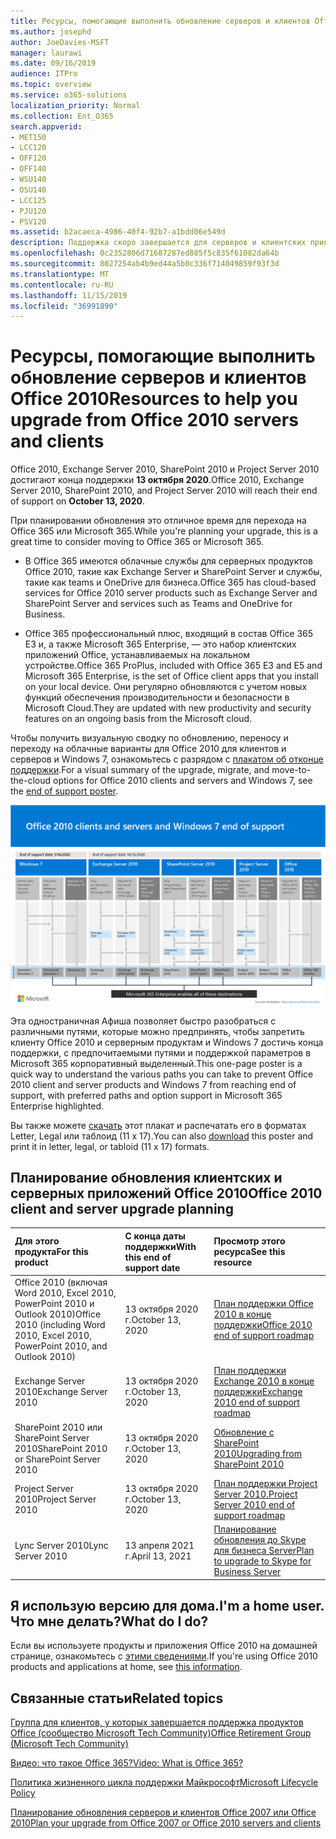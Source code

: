 ```yaml
---
title: Ресурсы, помогающие выполнить обновление серверов и клиентов Office 2010
ms.author: josephd
author: JoeDavies-MSFT
manager: laurawi
ms.date: 09/16/2019
audience: ITPro
ms.topic: overview
ms.service: o365-solutions
localization_priority: Normal
ms.collection: Ent_O365
search.appverid:
- MET150
- LCC120
- OFF120
- OFF140
- WSU140
- OSU140
- LCC125
- PJU120
- PSV120
ms.assetid: b2acaeca-4986-40f4-92b7-a1bdd06e549d
description: Поддержка скоро завершается для серверов и клиентских приложений Office 2010, а настраиваемые соглашения о поддержке недоступны. Используйте эту статью, чтобы начать планирование обновления сейчас.
ms.openlocfilehash: 0c2352806d71687287ed885f5c835f61082da64b
ms.sourcegitcommit: 8027254ab4b9ed44a5b0c336f714049859f93f3d
ms.translationtype: MT
ms.contentlocale: ru-RU
ms.lasthandoff: 11/15/2019
ms.locfileid: "36991890"
---
```

# <a name="resources-to-help-you-upgrade-from-office-2010-servers-and-clients"></a><span data-ttu-id="e2d60-104">Ресурсы, помогающие выполнить обновление серверов и клиентов Office 2010</span><span class="sxs-lookup"><span data-stu-id="e2d60-104">Resources to help you upgrade from Office 2010 servers and clients</span></span>

<span data-ttu-id="e2d60-105">Office 2010, Exchange Server 2010, SharePoint 2010 и Project Server 2010 достигают конца поддержки **13 октября 2020**.</span><span class="sxs-lookup"><span data-stu-id="e2d60-105">Office 2010, Exchange Server 2010, SharePoint 2010, and Project Server 2010 will reach their end of support on **October 13, 2020**.</span></span> 

<span data-ttu-id="e2d60-106">При планировании обновления это отличное время для перехода на Office 365 или Microsoft 365.</span><span class="sxs-lookup"><span data-stu-id="e2d60-106">While you're planning your upgrade, this is a great time to consider moving to Office 365 or Microsoft 365.</span></span> 

- <span data-ttu-id="e2d60-107">В Office 365 имеются облачные службы для серверных продуктов Office 2010, такие как Exchange Server и SharePoint Server и службы, такие как teams и OneDrive для бизнеса.</span><span class="sxs-lookup"><span data-stu-id="e2d60-107">Office 365 has cloud-based services for Office 2010 server products such as Exchange Server and SharePoint Server and services such as Teams and OneDrive for Business.</span></span> 

- <span data-ttu-id="e2d60-108">Office 365 профессиональный плюс, входящий в состав Office 365 E3 и, а также Microsoft 365 Enterprise, — это набор клиентских приложений Office, устанавливаемых на локальном устройстве.</span><span class="sxs-lookup"><span data-stu-id="e2d60-108">Office 365 ProPlus, included with Office 365 E3 and E5 and Microsoft 365 Enterprise, is the set of Office client apps that you install on your local device.</span></span> <span data-ttu-id="e2d60-109">Они регулярно обновляются с учетом новых функций обеспечения производительности и безопасности в Microsoft Cloud.</span><span class="sxs-lookup"><span data-stu-id="e2d60-109">They are updated with new productivity and security features on an ongoing basis from the Microsoft cloud.</span></span>

<span data-ttu-id="e2d60-110">Чтобы получить визуальную сводку по обновлению, переносу и переходу на облачные варианты для Office 2010 для клиентов и серверов и Windows 7, ознакомьтесь с разрядом с [плакатом об отконце поддержки](./media/upgrade-from-office-2010-servers-and-products/Office2010Windows7EndOfSupport.pdf).</span><span class="sxs-lookup"><span data-stu-id="e2d60-110">For a visual summary of the upgrade, migrate, and move-to-the-cloud options for Office 2010 clients and servers and Windows 7, see the [end of support poster](./media/upgrade-from-office-2010-servers-and-products/Office2010Windows7EndOfSupport.pdf).</span></span>

![](./media/upgrade-from-office-2010-servers-and-products/office2010-windows7-end-of-support.png)

<span data-ttu-id="e2d60-111">Эта одностраничная Афиша позволяет быстро разобраться с различными путями, которые можно предпринять, чтобы запретить клиенту Office 2010 и серверным продуктам и Windows 7 достичь конца поддержки, с предпочитаемыми путями и поддержкой параметров в Microsoft 365 корпоративный выделенный.</span><span class="sxs-lookup"><span data-stu-id="e2d60-111">This one-page poster is a quick way to understand the various paths you can take to prevent Office 2010 client and server products and Windows 7 from reaching end of support, with preferred paths and option support in Microsoft 365 Enterprise highlighted.</span></span>

<span data-ttu-id="e2d60-112">Вы также можете [скачать](https://github.com/MicrosoftDocs/microsoft-365-docs/raw/public/microsoft-365/enterprise/media/migration-microsoft-365-enterprise-workload/Office2010Windows7EndOfSupport.pdf) этот плакат и распечатать его в форматах Letter, Legal или таблоид (11 x 17).</span><span class="sxs-lookup"><span data-stu-id="e2d60-112">You can also [download](https://github.com/MicrosoftDocs/microsoft-365-docs/raw/public/microsoft-365/enterprise/media/migration-microsoft-365-enterprise-workload/Office2010Windows7EndOfSupport.pdf) this poster and print it in letter, legal, or tabloid (11 x 17) formats.</span></span>
      
## <a name="office-2010-client-and-server-upgrade-planning"></a><span data-ttu-id="e2d60-113">Планирование обновления клиентских и серверных приложений Office 2010</span><span class="sxs-lookup"><span data-stu-id="e2d60-113">Office 2010 client and server upgrade planning</span></span>
  
|<span data-ttu-id="e2d60-114">**Для этого продукта**</span><span class="sxs-lookup"><span data-stu-id="e2d60-114">**For this product**</span></span>|<span data-ttu-id="e2d60-115">**С конца даты поддержки**</span><span class="sxs-lookup"><span data-stu-id="e2d60-115">**With this end of support date**</span></span>|<span data-ttu-id="e2d60-116">**Просмотр этого ресурса**</span><span class="sxs-lookup"><span data-stu-id="e2d60-116">**See this resource**</span></span>|
|:-----|:-----|:-----|
|<span data-ttu-id="e2d60-117">Office 2010 (включая Word 2010, Excel 2010, PowerPoint 2010 и Outlook 2010)</span><span class="sxs-lookup"><span data-stu-id="e2d60-117">Office 2010 (including Word 2010, Excel 2010, PowerPoint 2010, and Outlook 2010)</span></span>  <br/> | <span data-ttu-id="e2d60-118">13 октября 2020 г.</span><span class="sxs-lookup"><span data-stu-id="e2d60-118">October 13, 2020</span></span> |[<span data-ttu-id="e2d60-119">План поддержки Office 2010 в конце поддержки</span><span class="sxs-lookup"><span data-stu-id="e2d60-119">Office 2010 end of support roadmap</span></span>](https://docs.microsoft.com/DeployOffice/office-2010-end-support-roadmap) <br/> |
|<span data-ttu-id="e2d60-120">Exchange Server 2010</span><span class="sxs-lookup"><span data-stu-id="e2d60-120">Exchange Server 2010</span></span>  <br/> | <span data-ttu-id="e2d60-121">13 октября 2020 г.</span><span class="sxs-lookup"><span data-stu-id="e2d60-121">October 13, 2020</span></span>  |[<span data-ttu-id="e2d60-122">План поддержки Exchange 2010 в конце поддержки</span><span class="sxs-lookup"><span data-stu-id="e2d60-122">Exchange 2010 end of support roadmap</span></span>](exchange-2010-end-of-support.md) <br/> |
|<span data-ttu-id="e2d60-123">SharePoint 2010 или SharePoint Server 2010</span><span class="sxs-lookup"><span data-stu-id="e2d60-123">SharePoint 2010 or SharePoint Server 2010</span></span>  <br/> | <span data-ttu-id="e2d60-124">13 октября 2020 г.</span><span class="sxs-lookup"><span data-stu-id="e2d60-124">October 13, 2020</span></span> |[<span data-ttu-id="e2d60-125">Обновление с SharePoint 2010</span><span class="sxs-lookup"><span data-stu-id="e2d60-125">Upgrading from SharePoint 2010</span></span>](upgrade-from-sharepoint-2010.md) <br/> |
|<span data-ttu-id="e2d60-126">Project Server 2010</span><span class="sxs-lookup"><span data-stu-id="e2d60-126">Project Server 2010</span></span> <br/> | <span data-ttu-id="e2d60-127">13 октября 2020 г.</span><span class="sxs-lookup"><span data-stu-id="e2d60-127">October 13, 2020</span></span> | [<span data-ttu-id="e2d60-128">План поддержки Project Server 2010.</span><span class="sxs-lookup"><span data-stu-id="e2d60-128">Project Server 2010 end of support roadmap</span></span>](project-server-2010-end-of-support.md) <br/> |
|<span data-ttu-id="e2d60-129">Lync Server 2010</span><span class="sxs-lookup"><span data-stu-id="e2d60-129">Lync Server 2010</span></span> <br/> | <span data-ttu-id="e2d60-130">13 апреля 2021 г.</span><span class="sxs-lookup"><span data-stu-id="e2d60-130">April 13, 2021</span></span> | [<span data-ttu-id="e2d60-131">Планирование обновления до Skype для бизнеса Server</span><span class="sxs-lookup"><span data-stu-id="e2d60-131">Plan to upgrade to Skype for Business Server</span></span>](https://docs.microsoft.com/skypeforbusiness/plan-your-deployment/upgrade) <br/> |
    
## <a name="im-a-home-user-what-do-i-do"></a><span data-ttu-id="e2d60-132">Я использую версию для дома.</span><span class="sxs-lookup"><span data-stu-id="e2d60-132">I'm a home user.</span></span> <span data-ttu-id="e2d60-133">Что мне делать?</span><span class="sxs-lookup"><span data-stu-id="e2d60-133">What do I do?</span></span>

<span data-ttu-id="e2d60-134">Если вы используете продукты и приложения Office 2010 на домашней странице, ознакомьтесь с [этими сведениями](plan-upgrade-previous-versions-office.md#im-a-home-user-what-do-i-do).</span><span class="sxs-lookup"><span data-stu-id="e2d60-134">If you're using Office 2010 products and applications at home, see [this information](plan-upgrade-previous-versions-office.md#im-a-home-user-what-do-i-do).</span></span>

## <a name="related-topics"></a><span data-ttu-id="e2d60-135">Связанные статьи</span><span class="sxs-lookup"><span data-stu-id="e2d60-135">Related topics</span></span>

[<span data-ttu-id="e2d60-136">Группа для клиентов, у которых завершается поддержка продуктов Office (сообщество Microsoft Tech Community)</span><span class="sxs-lookup"><span data-stu-id="e2d60-136">Office Retirement Group (Microsoft Tech Community)</span></span>](https://go.microsoft.com/fwlink/?linkid=842065)
  
[<span data-ttu-id="e2d60-137">Видео: что такое Office 365?</span><span class="sxs-lookup"><span data-stu-id="e2d60-137">Video: What is Office 365?</span></span>](https://support.office.com/article/847caf12-2589-452c-8aca-1c009797678b.aspx)
  
[<span data-ttu-id="e2d60-138">Политика жизненного цикла поддержки Майкрософт</span><span class="sxs-lookup"><span data-stu-id="e2d60-138">Microsoft Lifecycle Policy</span></span>](https://go.microsoft.com/fwlink/?linkid=865200)

[<span data-ttu-id="e2d60-139">Планирование обновления серверов и клиентов Office 2007 или Office 2010</span><span class="sxs-lookup"><span data-stu-id="e2d60-139">Plan your upgrade from Office 2007 or Office 2010 servers and clients</span></span>](plan-upgrade-previous-versions-office.md)

